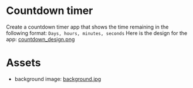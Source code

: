# Countdown timer
Create a countdown timer app that shows the time remaining in the following format:  `Days, hours, minutes, seconds`
Here is the design for the app: [countdown_design.png](./assets/countdown_design.png)


# Assets
- background image: [background.jpg](./assets/background.jpg)